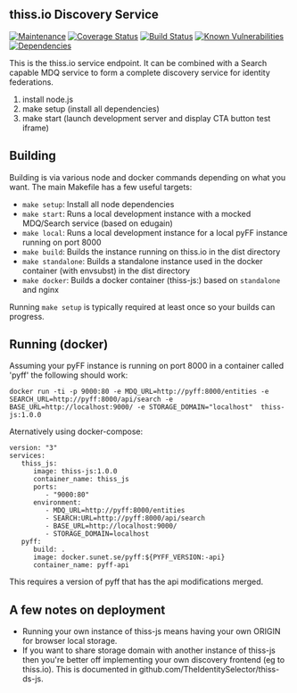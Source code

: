 thiss.io Discovery Service
---

[![Maintenance](https://img.shields.io/badge/Maintained%3F-yes-green.svg)](https://GitHub.com/TheIdentitySelector/thiss-js/graphs/commit-activity)
[![Coverage Status](https://coveralls.io/repos/github/TheIdentitySelector/thiss-js/badge.svg?branch=master)](https://coveralls.io/github/TheIdentitySelector/thiss-js?branch=master)
[![Build Status](https://travis-ci.com/TheIdentitySelector/thiss-js.svg?branch=master)](https://travis-ci.com/TheIdentitySelector/thiss-js)
[![Known Vulnerabilities](https://snyk.io/test/github/TheIdentitySelector/thiss-js/badge.svg)](https://snyk.io/test/github/TheIdentitySelector/thiss-js)
[![Dependencies](https://david-dm.org/TheIdentitySelector/thiss-js.svg)](https://david-dm.org/TheIdentitySelector/thiss-js)


This is the thiss.io service endpoint. It can be combined with a Search capable MDQ service to form a complete discovery service for identity federations.

1. install node.js
2. make setup (install all dependencies)
3. make start (launch development server and display CTA button test iframe)

Building
---

Building is via various node and docker commands depending on what you want. The main Makefile has a few useful targets:

* `make setup`: Install all node dependencies
* `make start`: Runs a local development instance with a mocked MDQ/Search service (based on edugain)
* `make local`: Runs a local development instance for a local pyFF instance running on port 8000
* `make build`: Builds the instance running on thiss.io in the dist directory
* `make standalone`: Builds a standalone instance used in the docker container (with envsubst) in the dist directory
* `make docker`: Builds a docker container (thiss-js:<version>) based on `standalone` and nginx

Running `make setup` is typically required at least once so your builds can progress.

Running (docker)
---

Assuming your pyFF instance is running on port 8000 in a container called 'pyff' the following should work:

```
docker run -ti -p 9000:80 -e MDQ_URL=http://pyff:8000/entities -e SEARCH_URL=http://pyff:8000/api/search -e BASE_URL=http://localhost:9000/ -e STORAGE_DOMAIN="localhost"  thiss-js:1.0.0
```

Aternatively using docker-compose:

```
version: "3"
services:
   thiss_js:
      image: thiss-js:1.0.0
      container_name: thiss_js
      ports:
         - "9000:80"
      environment:
         - MDQ_URL=http://pyff:8000/entities
         - SEARCH:URL=http://pyff:8000/api/search
         - BASE_URL=http://localhost:9000/
         - STORAGE_DOMAIN=localhost
   pyff:
      build: .
      image: docker.sunet.se/pyff:${PYFF_VERSION:-api}
      container_name: pyff-api
```

This requires a version of pyff that has the api modifications merged.

A few notes on deployment
---

* Running your own instance of thiss-js means having your own ORIGIN for browser local storage.
* If you want to share storage domain with another instance of thiss-js then you're better off implementing your own discovery frontend (eg to thiss.io). This is documented in github.com/TheIdentitySelector/thiss-ds-js.
